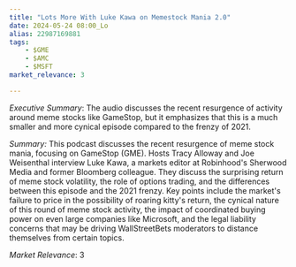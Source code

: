 ```yaml
---
title: "Lots More With Luke Kawa on Memestock Mania 2.0"
date: 2024-05-24 08:00_Lo
alias: 22987169881
tags:
    - $GME
    - $AMC
    - $MSFT
market_relevance: 3

---
```

*Executive Summary*: The audio discusses the recent resurgence of activity around meme stocks like GameStop, but it emphasizes that this is a much smaller and more cynical episode compared to the frenzy of 2021.


*Summary:*
This podcast discusses the recent resurgence of meme stock mania, focusing on GameStop (GME). Hosts Tracy Alloway and Joe Weisenthal interview Luke Kawa, a markets editor at Robinhood's Sherwood Media and former Bloomberg colleague. They discuss the surprising return of meme stock volatility, the role of options trading, and the differences between this episode and the 2021 frenzy. Key points include the market's failure to price in the possibility of roaring kitty's return, the cynical nature of this round of meme stock activity, the impact of coordinated buying power on even large companies like Microsoft, and the legal liability concerns that may be driving WallStreetBets moderators to distance themselves from certain topics.



*Market Relevance*: 3
  